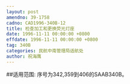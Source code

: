 ```yaml
---
layout: post
amendno: 39-1758
cadno: CAD1996-340B-12
title: 检查加工和更换荧光灯座
date: 1996-11-11 00:00:00 +0800
effdate: 1996-11-11 00:00:00 +0800
tag: 340B
categories: 民航中南管理局适航处
author: 祝海鹰
---
```


##适用范围:
序号为342,359到406的SAAB340B。

